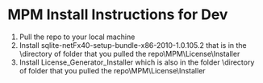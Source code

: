 # MPM Install Instructions for Dev

1. Pull the repo to your local machine
2. Install sqlite-netFx40-setup-bundle-x86-2010-1.0.105.2 that is in the \directory of folder that you pulled the repo\MPM\License\Installer
3. Install License_Generator_Installer which is also in the folder \directory of folder that you pulled the repo\MPM\License\Installer

